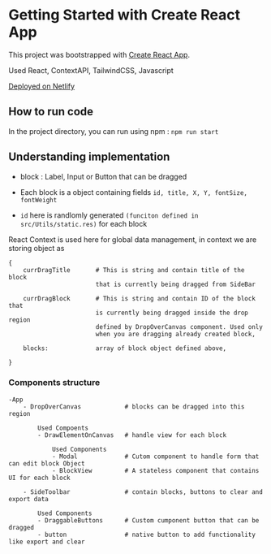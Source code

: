# Getting Started with Create React App

This project was bootstrapped with [Create React App](https://github.com/facebook/create-react-app).

Used React, ContextAPI, TailwindCSS, Javascript

[Deployed on Netlify](https://6584249330feeee64b925ce3--vermillion-hotteok-e37c0c.netlify.app/)

## How to run code

In the project directory, you can run using npm :
`npm run start`

## Understanding implementation

- block : Label, Input or Button that can be dragged

- Each block is a object containing fields `id, title, X, Y, fontSize, fontWeight`

- `id` here is randlomly generated `(funciton defined in src/Utils/static.res)` for each block

React Context is used here for global data management, in context we are storing object as

```
{
    currDragTitle       # This is string and contain title of the block
                        that is currently being dragged from SideBar

    currDragBlock       # This is string and contain ID of the block that
                        is currently being dragged inside the drop region
                        defined by DropOverCanvas component. Used only
                        when you are dragging already created block,

    blocks:             array of block object defined above,

}

```

### Components structure

```
-App
    - DropOverCanvas            # blocks can be dragged into this region

        Used Compoents
        - DrawElementOnCanvas   # handle view for each block

            Used Components
            - Modal             # Cutom component to handle form that can edit block Object
            - BlockView         # A stateless component that contains UI for each block

    - SideToolbar               # contain blocks, buttons to clear and export data

        Used Components
        - DraggableButtons      # Custom cumponent button that can be dragged
        - button                # native button to add functionality like export and clear
```
